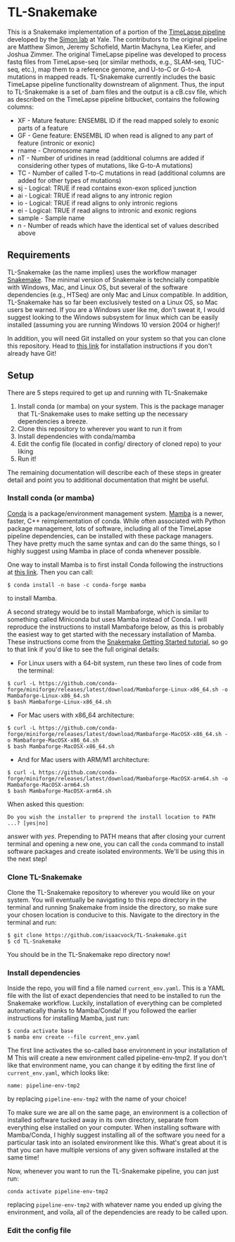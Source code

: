 # TL-Snakemake
This is a Snakemake implementation of a portion of the [TimeLapse pipeline](https://bitbucket.org/mattsimon9/timelapse_pipeline/src/master/) developed by the [Simon lab](https://simonlab.yale.edu/) at Yale. The contributors to the original pipeline are Matthew Simon, Jeremy Schofield, Martin Machyna, Lea Kiefer, and Joshua Zimmer. The original TimeLapse pipeline was developed to process fastq files from TimeLapse-seq (or similar methods, e.g., SLAM-seq, TUC-seq, etc.), map them to a reference genome, and U-to-C or G-to-A mutations in mapped reads. TL-Snakemake currently includes the basic TimeLapse pipeline functionality downstream of alignment. Thus, the input to TL-Snakemake is a set of .bam files and the output is a cB.csv file, which as described on the TimeLapse pipeline bitbucket, contains the following columns:
* XF - Mature feature: ENSEMBL ID if the read mapped solely to exonic parts of a feature
* GF - Gene feature: ENSEMBL ID when read is aligned to any part of feature (intronic or exonic)
* rname - Chromosome name
* nT - Number of uridines in read (additional columns are added if considering other types of mutations, like G-to-A mutations)
* TC - Number of called T-to-C mutations in read (additional columns are added for other types of mutations)
* sj - Logical: TRUE if read contains exon-exon spliced junction
* ai - Logical: TRUE if read aligns to any intronic region
* io - Logical: TRUE if read aligns to only intronic regions
* ei - Logical: TRUE if read aligns to intronic and exonic regions
* sample - Sample name
* n - Number of reads which have the identical set of values described above

## Requirements
TL-Snakemake (as the name implies) uses the workflow manager [Snakemake](https://snakemake.readthedocs.io/en/stable/). The minimal version of Snakemake is techncially compatible with Windows, Mac, and Linux OS, but several of the software dependencies (e.g., HTSeq) are only Mac and Linux compatible. In addition, TL-Snakemake has so far been exclusively tested on a Linux OS, so Mac users be warned. If you are a Windows user like me, don't sweat it, I would suggest looking to the Windows subsystem for linux which can be easily installed (assuming you are running Windows 10 version 2004 or higher)!

In addition, you will need Git installed on your system so that you can clone this repository. Head to [this link](https://git-scm.com/downloads) for installation instructions if you don't already have Git!

## Setup
There are 5 steps required to get up and running with TL-Snakemake
1. Install conda (or mamba) on your system. This is the package manager that TL-Snakemake uses to make setting up the necessary dependencies a breeze.
1. Clone this repository to wherever you want to run it from
1. Install dependencies with conda/mamba
1. Edit the config file (located in config/ directory of cloned repo) to your liking
1. Run it!

The remaining documentation will describe each of these steps in greater detail and point you to additional documentation that might be useful.

### Install conda (or mamba)
[Conda](https://docs.conda.io/projects/conda/en/latest/index.html) is a package/environment management system. [Mamba](https://mamba.readthedocs.io/en/latest/) is a newer, faster, C++ reimplementation of conda. While often associated with Python package management, lots of software, including all of the TimeLapse pipeline dependencies, can be installed with these package managers. They have pretty much the same syntax and can do the same things, so I highly suggest using Mamba in place of conda whenever possible. 

One way to install Mamba is to first install Conda following the instructions at [this link](https://docs.conda.io/projects/conda/en/latest/user-guide/install/index.html). Then you can call:
```
$ conda install -n base -c conda-forge mamba
```
to install Mamba.

A second strategy would be to install Mambaforge, which is similar to something called Miniconda but uses Mamba instead of Conda. I will reproduce the instructions to install Mambaforge below, as this is probably the easiest way to get started with the necessary installation of Mamba. These instructions come from the [Snakemake Getting Started tutorial](https://snakemake.readthedocs.io/en/stable/tutorial/setup.html), so go to that link if you'd like to see the full original details:

* For Linux users with a 64-bit system, run these two lines of code from the terminal:
``` 
$ curl -L https://github.com/conda-forge/miniforge/releases/latest/download/Mambaforge-Linux-x86_64.sh -o Mambaforge-Linux-x86_64.sh
$ bash Mambaforge-Linux-x86_64.sh
```
* For Mac users with x86_64 architecture: 
``` 
$ curl -L https://github.com/conda-forge/miniforge/releases/latest/download/Mambaforge-MacOSX-x86_64.sh -o Mambaforge-MacOSX-x86_64.sh
$ bash Mambaforge-MacOSX-x86_64.sh
```
* And for Mac users with ARM/M1 architecture:
```
$ curl -L https://github.com/conda-forge/miniforge/releases/latest/download/Mambaforge-MacOSX-arm64.sh -o Mambaforge-MacOSX-arm64.sh
$ bash Mambaforge-MacOSX-arm64.sh
```

When asked this question:
```
Do you wish the installer to preprend the install location to PATH ...? [yes|no]
```
answer with *yes*. Prepending to PATH means that after closing your current terminal and opening a new one, you can call the `conda` command to install software packages and create isolated environments. We'll be using this in the next step!

### Clone TL-Snakemake
Clone the TL-Snakemake repository to wherever you would like on your system. You will eventually be navigating to this repo directory in the terminal and running Snakemake from inside the directory, so make sure your chosen location is conducive to this. Navigate to the directory in the terminal and run:
```
$ git clone https://github.com/isaacvock/TL-Snakemake.git
$ cd TL-Snakemake
```
You should be in the TL-Snakemake repo directory now!

### Install dependencies
Inside the repo, you will find a file named `current_env.yaml`. This is a YAML file with the list of exact dependencies that need to be installed to run the Snakemake workflow. Luckily, installation of everything can be completed automatically thanks to Mamba/Conda! If you followed the earlier instructions for installing Mamba, just run:
```
$ conda activate base
$ mamba env create --file current_env.yaml
```
The first line activates the so-called base environment in your installation of M This will create a new environment called pipeline-env-tmp2. If you don't like that environment name, you can change it by editing the first line of `current_env.yaml`, which looks like:
```
name: pipeline-env-tmp2
```
by replacing `pipeline-env-tmp2` with the name of your choice! 

To make sure we are all on the same page, an environment is a collection of installed software tucked away in its own directory, separate from everything else installed on your computer. When installing software with Mamba/Conda, I highly suggest installing all of the software you need for a particular task into an isolated environment like this. What's great about it is that you can have multiple versions of any given software installed at the same time! 

Now, whenever you want to run the TL-Snakemake pipeline, you can just run:

```
conda activate pipeline-env-tmp2
```
replacing `pipeline-env-tmp2` with whatever name you ended up giving the environment, and voila, all of the dependencies are ready to be called upon.

### Edit the config file

